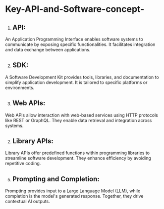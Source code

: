 # Key-API-and-Software-concept-
1. ## API:
 An Application Programming Interface enables software systems to communicate by exposing specific functionalities. It facilitates integration and data exchange between applications.
 
 2. ## SDK:
   A Software Development Kit provides tools, libraries, and documentation to simplify application development. It is tailored to specific platforms or environments.
   
3. ## Web APIs:
  Web APIs allow interaction with web-based services using HTTP protocols like REST or GraphQL. They enable data retrieval and integration across systems.
  
2. ## Library APIs:
  Library APIs offer predefined functions within programming libraries to streamline software development. They enhance efficiency by avoiding repetitive coding.
  
5. ## Prompting and Completion: 
 Prompting provides input to a Large Language Model (LLM), while completion is the model's generated response. Together, they drive contextual AI outputs.







